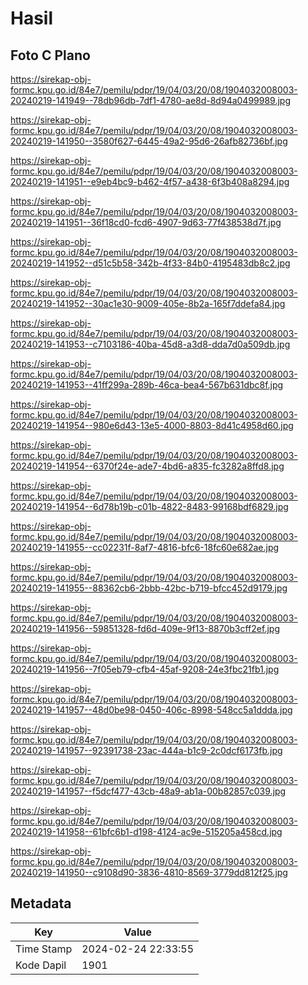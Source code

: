 # Hasil

## Foto C Plano

https://sirekap-obj-formc.kpu.go.id/84e7/pemilu/pdpr/19/04/03/20/08/1904032008003-20240219-141949--78db96db-7df1-4780-ae8d-8d94a0499989.jpg

https://sirekap-obj-formc.kpu.go.id/84e7/pemilu/pdpr/19/04/03/20/08/1904032008003-20240219-141950--3580f627-6445-49a2-95d6-26afb82736bf.jpg

https://sirekap-obj-formc.kpu.go.id/84e7/pemilu/pdpr/19/04/03/20/08/1904032008003-20240219-141951--e9eb4bc9-b462-4f57-a438-6f3b408a8294.jpg

https://sirekap-obj-formc.kpu.go.id/84e7/pemilu/pdpr/19/04/03/20/08/1904032008003-20240219-141951--36f18cd0-fcd6-4907-9d63-77f438538d7f.jpg

https://sirekap-obj-formc.kpu.go.id/84e7/pemilu/pdpr/19/04/03/20/08/1904032008003-20240219-141952--d51c5b58-342b-4f33-84b0-4195483db8c2.jpg

https://sirekap-obj-formc.kpu.go.id/84e7/pemilu/pdpr/19/04/03/20/08/1904032008003-20240219-141952--30ac1e30-9009-405e-8b2a-165f7ddefa84.jpg

https://sirekap-obj-formc.kpu.go.id/84e7/pemilu/pdpr/19/04/03/20/08/1904032008003-20240219-141953--c7103186-40ba-45d8-a3d8-dda7d0a509db.jpg

https://sirekap-obj-formc.kpu.go.id/84e7/pemilu/pdpr/19/04/03/20/08/1904032008003-20240219-141953--41ff299a-289b-46ca-bea4-567b631dbc8f.jpg

https://sirekap-obj-formc.kpu.go.id/84e7/pemilu/pdpr/19/04/03/20/08/1904032008003-20240219-141954--980e6d43-13e5-4000-8803-8d41c4958d60.jpg

https://sirekap-obj-formc.kpu.go.id/84e7/pemilu/pdpr/19/04/03/20/08/1904032008003-20240219-141954--6370f24e-ade7-4bd6-a835-fc3282a8ffd8.jpg

https://sirekap-obj-formc.kpu.go.id/84e7/pemilu/pdpr/19/04/03/20/08/1904032008003-20240219-141954--6d78b19b-c01b-4822-8483-99168bdf6829.jpg

https://sirekap-obj-formc.kpu.go.id/84e7/pemilu/pdpr/19/04/03/20/08/1904032008003-20240219-141955--cc02231f-8af7-4816-bfc6-18fc60e682ae.jpg

https://sirekap-obj-formc.kpu.go.id/84e7/pemilu/pdpr/19/04/03/20/08/1904032008003-20240219-141955--88362cb6-2bbb-42bc-b719-bfcc452d9179.jpg

https://sirekap-obj-formc.kpu.go.id/84e7/pemilu/pdpr/19/04/03/20/08/1904032008003-20240219-141956--59851328-fd6d-409e-9f13-8870b3cff2ef.jpg

https://sirekap-obj-formc.kpu.go.id/84e7/pemilu/pdpr/19/04/03/20/08/1904032008003-20240219-141956--7f05eb79-cfb4-45af-9208-24e3fbc21fb1.jpg

https://sirekap-obj-formc.kpu.go.id/84e7/pemilu/pdpr/19/04/03/20/08/1904032008003-20240219-141957--48d0be98-0450-406c-8998-548cc5a1ddda.jpg

https://sirekap-obj-formc.kpu.go.id/84e7/pemilu/pdpr/19/04/03/20/08/1904032008003-20240219-141957--92391738-23ac-444a-b1c9-2c0dcf6173fb.jpg

https://sirekap-obj-formc.kpu.go.id/84e7/pemilu/pdpr/19/04/03/20/08/1904032008003-20240219-141957--f5dcf477-43cb-48a9-ab1a-00b82857c039.jpg

https://sirekap-obj-formc.kpu.go.id/84e7/pemilu/pdpr/19/04/03/20/08/1904032008003-20240219-141958--61bfc6b1-d198-4124-ac9e-515205a458cd.jpg

https://sirekap-obj-formc.kpu.go.id/84e7/pemilu/pdpr/19/04/03/20/08/1904032008003-20240219-141950--c9108d90-3836-4810-8569-3779dd812f25.jpg


## Metadata

| Key        | Value               |
| ---------- | ------------------- |
| Time Stamp | 2024-02-24 22:33:55 |
| Kode Dapil | 1901                |



